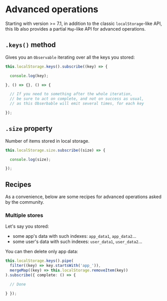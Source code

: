 # Advanced operations

Starting with version >= 7.1, in addition to the classic `localStorage`-like API,
this lib also provides a partial `Map`-like API for advanced operations.

## `.keys()` method

Gives you an `Observable` iterating over all the keys you stored:

```typescript
this.localStorage.keys().subscribe((key) => {

  console.log(key);

}, () => {}, () => {

  // If you need to something after the whole iteration,
  // be sure to act on complete, and not on success as usual,
  // as this Obserbable will emit several times, for each key

});
```

## `.size` property

Number of items stored in local storage.

```typescript
this.localStorage.size.subscribe((size) => {

  console.log(size);

});
```

## Recipes

As a convenience, below are some recipes for advanced operations asked by the community.

### Multiple stores

Let's say you stored:
- some app's data with such indexes: `app_data1`, `app_data2`...
- some user's data with such indexes: `user_data1`, `user_data2`...

You can then delete only app data:

```typescript
this.localStorage.keys().pipe(
  filter((key) => key.startsWith('app_')),
  mergeMap((key) => this.localStorage.removeItem(key))
).subscribe({ complete: () => {

  // Done

} });
```
